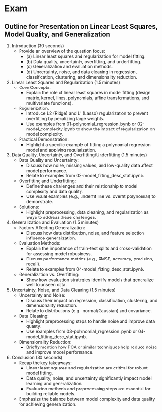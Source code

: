 # Exam

## Outline for Presentation on Linear Least Squares, Model Quality, and Generalization

1. Introduction (30 seconds)
    * Provide an overview of the question focus:
        * (a) Linear least squares and regularization for model fitting.
        * (b) Data quality, uncertainty, overfitting, and underfitting.
        * (c) Generalization and evaluation methods.
        * (d) Uncertainty, noise, and data cleaning in regression, classification, clustering, and dimensionality reduction.
2. Linear Least Squares and Regularization (1.5 minutes)
    * Core Concepts:
        * Explain the role of linear least squares in model fitting (design matrix, kernel, lines, polynomials, affine transformations, and multivariate functions).
    * Regularization:
        * Introduce L2 (Ridge) and L1 (Lasso) regularization to prevent overfitting by penalizing large weights.
        * Use examples from 01-polynomial_regression.ipynb or 02-model_complexity.ipynb to show the impact of regularization on model complexity.
    * Practical Demonstration:
        * Highlight a specific example of fitting a polynomial regression model and applying regularization.
3. Data Quality, Uncertainty, and Overfitting/Underfitting (1.5 minutes)
    * Data Quality and Uncertainty:
        * Discuss how noise, missing values, and low-quality data affect model performance.
        * Relate to examples from 03-model_fitting_desc_stat.ipynb.
    * Overfitting and Underfitting:
        * Define these challenges and their relationship to model complexity and data quality.
        * Use visual examples (e.g., underfit line vs. overfit polynomial) to demonstrate.
    * Solutions:
        * Highlight preprocessing, data cleaning, and regularization as ways to address these challenges.
4. Generalization and Evaluation (1.5 minutes)
    * Factors Affecting Generalization:
        * Discuss how data distribution, noise, and feature selection influence generalization.
    * Evaluation Methods:
        * Explain the importance of train-test splits and cross-validation for assessing model robustness.
        * Discuss performance metrics (e.g., RMSE, accuracy, precision, recall).
        * Relate to examples from 04-model_fitting_desc_stat.ipynb.
    * Generalization vs. Overfitting:
        * Show how evaluation strategies identify models that generalize well to unseen data.
5. Uncertainty, Noise, and Data Cleaning (1.5 minutes)
    * Uncertainty and Noise:
        * Discuss their impact on regression, classification, clustering, and dimensionality reduction.
        * Relate to distributions (e.g., normal/Gaussian) and covariance.
    * Data Cleaning:
        * Highlight preprocessing steps to handle noise and improve data quality.
        * Use examples from 03-polynomial_regression.ipynb or 04-model_fitting_desc_stat.ipynb.
    * Dimensionality Reduction:
        * Briefly mention how PCA or similar techniques help reduce noise and improve model performance.
6. Conclusion (30 seconds)
    * Recap the key takeaways:
        * Linear least squares and regularization are critical for robust model fitting.
        * Data quality, noise, and uncertainty significantly impact model learning and generalization.
        * Evaluation methods and preprocessing steps are essential for building reliable models.
    * Emphasize the balance between model complexity and data quality for achieving generalization.